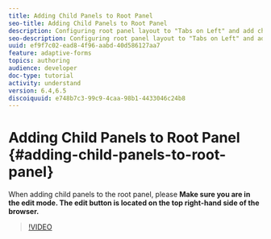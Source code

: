 ```yaml
---
title: Adding Child Panels to Root Panel
seo-title: Adding Child Panels to Root Panel
description: Configuring root panel layout to "Tabs on Left" and add child panels to the root panel.
seo-description: Configuring root panel layout to "Tabs on Left" and add child panels to the root panel.
uuid: ef9f7c02-ead8-4f96-aabd-40d586127aa7
feature: adaptive-forms
topics: authoring
audience: developer
doc-type: tutorial
activity: understand
version: 6.4,6.5
discoiquuid: e748b7c3-99c9-4caa-98b1-4433046c24b8
---
```


# Adding Child Panels to Root Panel {#adding-child-panels-to-root-panel}

When adding child panels to the root panel, please **Make sure you are in the edit mode. The edit button is located on the top right-hand side of the browser.**


>[!VIDEO](https://video.tv.adobe.com/v/28536?quality=9&learn=on)

